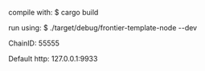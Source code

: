 compile with: $ cargo build

run using: 
    $ ./target/debug/frontier-template-node --dev


ChainID: 55555

Default http: 127.0.0.1:9933
